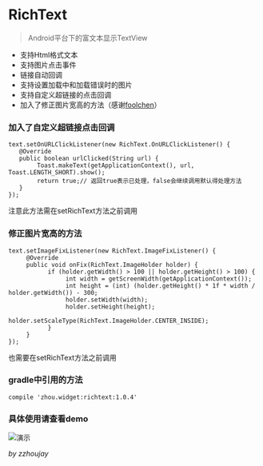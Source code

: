 # RichText

> Android平台下的富文本显示TextView

* 支持Html格式文本
* 支持图片点击事件
* 链接自动回调
* 支持设置加载中和加载错误时的图片
* 支持自定义超链接的点击回调
* 加入了修正图片宽高的方法（感谢[foolchen](https://github.com/foolchen)）

### 加入了自定义超链接点击回调

```
text.setOnURLClickListener(new RichText.OnURLClickListener() {
   @Override
   public boolean urlClicked(String url) {
        Toast.makeText(getApplicationContext(), url, Toast.LENGTH_SHORT).show();
        return true;// 返回true表示已处理，false会继续调用默认得处理方法
   }
});
```
注意此方法需在setRichText方法之前调用

### 修正图片宽高的方法

```
text.setImageFixListener(new RichText.ImageFixListener() {
     @Override
     public void onFix(RichText.ImageHolder holder) {
           if (holder.getWidth() > 100 || holder.getHeight() > 100) {
                int width = getScreenWidth(getApplicationContext());
                int height = (int) (holder.getHeight() * 1f * width / holder.getWidth()) - 300;
                holder.setWidth(width);
                holder.setHeight(height);
                holder.setScaleType(RichText.ImageHolder.CENTER_INSIDE);
           }
     }
});
```
也需要在setRichText方法之前调用

### gradle中引用的方法

```
compile 'zhou.widget:richtext:1.0.4'
```

### 具体使用请查看demo

![演示](http://git.oschina.net/uploads/images/2015/0721/172827_3339b62f_141009.png "演示")

_by zzhoujay_
